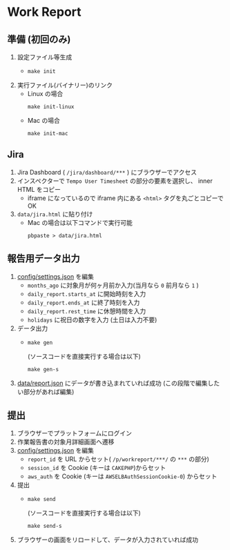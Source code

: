 # Work Report

## 準備 (初回のみ)

1. 設定ファイル等生成
   * ```shell
     make init
     ```
2. 実行ファイル(バイナリー)のリンク
   * Linux の場合
     ```shell
     make init-linux
     ```
   * Mac の場合
     ```shell
     make init-mac
     ```

## Jira

1. Jira Dashboard ( `/jira/dashboard/***` ) にブラウザーでアクセス
2. インスペクターで `Tempo User Timesheet` の部分の要素を選択し、 inner HTML をコピー
   * iframe になっているので iframe 内にある `<html>` タグを丸ごとコピーでOK
3. `data/jira.html` に貼り付け
   * Mac の場合は以下コマンドで実行可能
     ```shell
     pbpaste > data/jira.html
     ``` 

## 報告用データ出力

1. [config/settings.json](config/settings.json) を編集
   * `months_ago` に対象月が何ヶ月前か入力(当月なら `0` 前月なら `1` )
   * `daily_report.starts_at` に開始時刻を入力
   * `daily_report.ends_at` に終了時刻を入力
   * `daily_report.rest_time` に休憩時間を入力
   * `holidays` に祝日の数字を入力 (土日は入力不要)
2. データ出力
   * ```shell
     make gen
     ```
     (ソースコードを直接実行する場合は以下)
     ```shell
     make gen-s
     ```
3. [data/report.json](data/report.json) にデータが書き込まれていれば成功 (この段階で編集したい部分があれば編集)

## 提出

1. ブラウザーでプラットフォームにログイン
2. 作業報告書の対象月詳細画面へ遷移
3. [config/settings.json](config/settings.json) を編集
   * `report_id` を URL からセット( `/p/workreport/***/` の `***` の部分)
   * `session_id` を Cookie (キーは `CAKEPHP`)からセット
   * `aws_auth` を Cookie (キーは `AWSELBAuthSessionCookie-0`) からセット
4. 提出
   * ```shell
     make send
     ```
     (ソースコードを直接実行する場合は以下)
     ```shell
     make send-s
     ```
5. ブラウザーの画面をリロードして、データが入力されていれば成功
